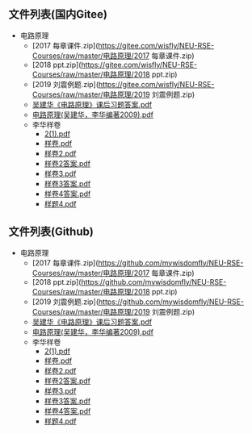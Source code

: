 

## 文件列表(国内Gitee)

- 电路原理
    - [2017 每章课件.zip](https://gitee.com/wisfly/NEU-RSE-Courses/raw/master/电路原理/2017 每章课件.zip)
    - [2018 ppt.zip](https://gitee.com/wisfly/NEU-RSE-Courses/raw/master/电路原理/2018 ppt.zip)
    - [2019 刘震例题.zip](https://gitee.com/wisfly/NEU-RSE-Courses/raw/master/电路原理/2019 刘震例题.zip)
    - [吴建华《电路原理》课后习题答案.pdf](https://gitee.com/wisfly/NEU-RSE-Courses/raw/master/电路原理/吴建华《电路原理》课后习题答案.pdf)
    - [电路原理(吴建华，李华编著2009).pdf](https://gitee.com/wisfly/NEU-RSE-Courses/raw/master/电路原理/电路原理(吴建华，李华编著2009).pdf)
    - 李华样卷
        - [2(1).pdf](https://gitee.com/wisfly/NEU-RSE-Courses/raw/master/电路原理\李华样卷/2(1).pdf)
        - [样卷.pdf](https://gitee.com/wisfly/NEU-RSE-Courses/raw/master/电路原理\李华样卷/样卷.pdf)
        - [样卷2.pdf](https://gitee.com/wisfly/NEU-RSE-Courses/raw/master/电路原理\李华样卷/样卷2.pdf)
        - [样卷2答案.pdf](https://gitee.com/wisfly/NEU-RSE-Courses/raw/master/电路原理\李华样卷/样卷2答案.pdf)
        - [样卷3.pdf](https://gitee.com/wisfly/NEU-RSE-Courses/raw/master/电路原理\李华样卷/样卷3.pdf)
        - [样卷3答案.pdf](https://gitee.com/wisfly/NEU-RSE-Courses/raw/master/电路原理\李华样卷/样卷3答案.pdf)
        - [样卷4答案.pdf](https://gitee.com/wisfly/NEU-RSE-Courses/raw/master/电路原理\李华样卷/样卷4答案.pdf)
        - [样题4.pdf](https://gitee.com/wisfly/NEU-RSE-Courses/raw/master/电路原理\李华样卷/样题4.pdf)


## 文件列表(Github)

- 电路原理
    - [2017 每章课件.zip](https://github.com/mywisdomfly/NEU-RSE-Courses/raw/master/电路原理/2017 每章课件.zip)
    - [2018 ppt.zip](https://github.com/mywisdomfly/NEU-RSE-Courses/raw/master/电路原理/2018 ppt.zip)
    - [2019 刘震例题.zip](https://github.com/mywisdomfly/NEU-RSE-Courses/raw/master/电路原理/2019 刘震例题.zip)
    - [吴建华《电路原理》课后习题答案.pdf](https://github.com/mywisdomfly/NEU-RSE-Courses/raw/master/电路原理/吴建华《电路原理》课后习题答案.pdf)
    - [电路原理(吴建华，李华编著2009).pdf](https://github.com/mywisdomfly/NEU-RSE-Courses/raw/master/电路原理/电路原理(吴建华，李华编著2009).pdf)
    - 李华样卷
        - [2(1).pdf](https://github.com/mywisdomfly/NEU-RSE-Courses/raw/master/电路原理\李华样卷/2(1).pdf)
        - [样卷.pdf](https://github.com/mywisdomfly/NEU-RSE-Courses/raw/master/电路原理\李华样卷/样卷.pdf)
        - [样卷2.pdf](https://github.com/mywisdomfly/NEU-RSE-Courses/raw/master/电路原理\李华样卷/样卷2.pdf)
        - [样卷2答案.pdf](https://github.com/mywisdomfly/NEU-RSE-Courses/raw/master/电路原理\李华样卷/样卷2答案.pdf)
        - [样卷3.pdf](https://github.com/mywisdomfly/NEU-RSE-Courses/raw/master/电路原理\李华样卷/样卷3.pdf)
        - [样卷3答案.pdf](https://github.com/mywisdomfly/NEU-RSE-Courses/raw/master/电路原理\李华样卷/样卷3答案.pdf)
        - [样卷4答案.pdf](https://github.com/mywisdomfly/NEU-RSE-Courses/raw/master/电路原理\李华样卷/样卷4答案.pdf)
        - [样题4.pdf](https://github.com/mywisdomfly/NEU-RSE-Courses/raw/master/电路原理\李华样卷/样题4.pdf)
